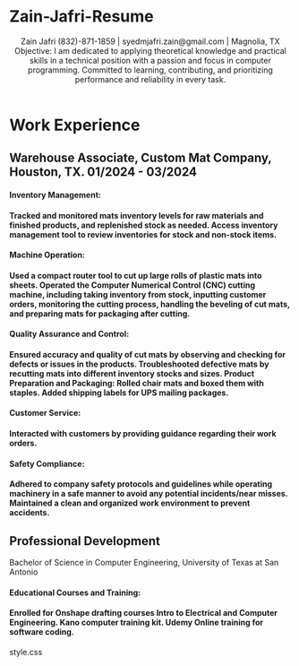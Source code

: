 # Zain-Jafri-Resume

<header>Zain Jafri
(832)-871-1859 | syedmjafri.zain@gmail.com | Magnolia, TX 
Objective: I am dedicated to applying theoretical knowledge and practical skills in a technical position with a passion and focus in computer programming. Committed to learning, contributing, and prioritizing performance and reliability in every task.

<link rel="stylesheet" href="style.css">
</header>

<main> <h1>Work Experience</h1>

<h2>Warehouse Associate, Custom Mat Company, Houston, TX.	 01/2024 - 03/2024</h2>

<h4>Inventory Management:<h4>
Tracked and monitored mats inventory levels for raw materials and finished products, and replenished stock as needed.
Access inventory management tool to review inventories for stock and non-stock items.

<h4>Machine Operation:<h4>
Used a compact router tool to cut up large rolls of plastic mats into sheets.
Operated the Computer Numerical Control (CNC) cutting machine, including taking inventory from stock, inputting customer orders, monitoring the cutting process, handling the beveling of cut mats, and preparing mats for packaging after cutting.

<h4>Quality Assurance and Control:<h4>
Ensured accuracy and quality of cut mats by observing and checking for defects or issues in the products.
Troubleshooted defective mats by recutting mats into different inventory stocks and sizes.
Product Preparation and Packaging:
Rolled chair mats and boxed them with staples.
Added shipping labels for UPS mailing packages.
<h4>Customer Service:<h4>
Interacted with customers by providing guidance regarding their work orders.
<h4>Safety Compliance:<h4>
Adhered to company safety protocols and guidelines while operating machinery in a safe manner to avoid any potential incidents/near misses.
Maintained a clean and organized work environment to prevent accidents.
</main>

<section> <h1>Professional Development</h1>


Bachelor of Science in Computer Engineering, University of Texas at San Antonio 	

<h4>Educational Courses and Training:<h4>
Enrolled for Onshape drafting courses 
Intro to Electrical and Computer Engineering.
Kano computer training kit.
Udemy Online training for software coding.


</section>


style.css
